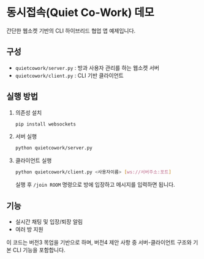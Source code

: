 # 동시접속(Quiet Co-Work) 데모

간단한 웹소켓 기반의 CLI 하이브리드 협업 앱 예제입니다.

## 구성
- `quietcowork/server.py` : 방과 사용자 관리를 하는 웹소켓 서버
- `quietcowork/client.py` : CLI 기반 클라이언트

## 실행 방법
1. 의존성 설치
   ```bash
   pip install websockets
   ```
2. 서버 실행
   ```bash
   python quietcowork/server.py
   ```
3. 클라이언트 실행
   ```bash
   python quietcowork/client.py <사용자이름> [ws://서버주소:포트]
   ```
   실행 후 `/join ROOM` 명령으로 방에 입장하고 메시지를 입력하면 됩니다.

## 기능
- 실시간 채팅 및 입장/퇴장 알림
- 여러 방 지원

이 코드는 버전3 목업을 기반으로 하며, 버전4 제안 사항 중 서버-클라이언트 구조와 기본 CLI 기능을 포함합니다.

